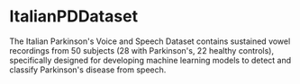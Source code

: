 # ItalianPDDataset
The Italian Parkinson's Voice and Speech Dataset contains sustained vowel recordings from 50 subjects (28 with Parkinson's, 22 healthy controls), specifically designed for developing machine learning models to detect and classify Parkinson's disease from speech.
